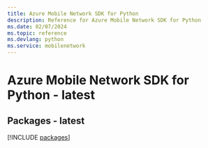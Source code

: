 ```yaml
---
title: Azure Mobile Network SDK for Python
description: Reference for Azure Mobile Network SDK for Python
ms.date: 02/07/2024
ms.topic: reference
ms.devlang: python
ms.service: mobilenetwork
---
```

# Azure Mobile Network SDK for Python - latest
## Packages - latest
[!INCLUDE [packages](mobile-network-index.md)]